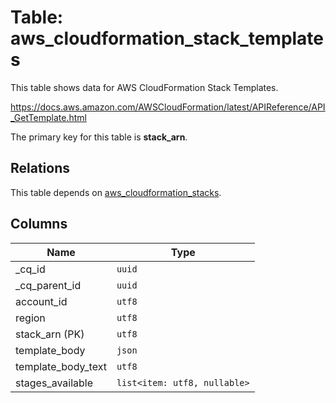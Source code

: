 # Table: aws_cloudformation_stack_templates

This table shows data for AWS CloudFormation Stack Templates.

https://docs.aws.amazon.com/AWSCloudFormation/latest/APIReference/API_GetTemplate.html

The primary key for this table is **stack_arn**.

## Relations

This table depends on [aws_cloudformation_stacks](aws_cloudformation_stacks).

## Columns

| Name          | Type          |
| ------------- | ------------- |
|_cq_id|`uuid`|
|_cq_parent_id|`uuid`|
|account_id|`utf8`|
|region|`utf8`|
|stack_arn (PK)|`utf8`|
|template_body|`json`|
|template_body_text|`utf8`|
|stages_available|`list<item: utf8, nullable>`|